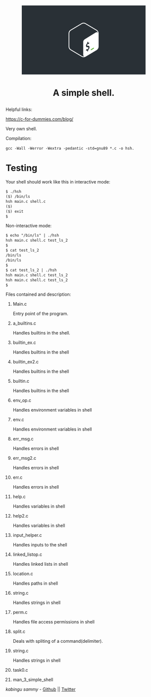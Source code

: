 <p align="center">

  <img src="full_colored_light.jpg" width="400\"/>

<br>


<h1><p align="center">A simple shell.</h1></p></font>

Helpful links:

https://c-for-dummies.com/blog/

Very own shell.

Compilation:

``gcc -Wall -Werror -Wextra -pedantic -std=gnu89 *.c -o hsh.``

# Testing

Your shell should work like this in interactive mode:

    $ ./hsh
    ($) /bin/ls
    hsh main.c shell.c
    ($)
    ($) exit
    $

Non-interactive mode:

    $ echo "/bin/ls" | ./hsh
    hsh main.c shell.c test_ls_2
    $
    $ cat test_ls_2
    /bin/ls
    /bin/ls
    $
    $ cat test_ls_2 | ./hsh
    hsh main.c shell.c test_ls_2
    hsh main.c shell.c test_ls_2
    $

Files contained and description:

1. Main.c

    Entry point of the program.

2. a_builtins.c

    Handles builtins in the shell.

3. builtin_ex.c

    Handles builtins in the shell

4. builtin_ex2.c

    Handles builtins in the shell

5. builtin.c

    Handles builtins in the shell

6. env_op.c

    Handles environment variables in shell

7. env.c

    Handles environment variables in shell

8. err_msg.c

    Handles errors in shell

9. err_msg2.c

    Handles errors in shell

10. err.c

    Handles errors in shell

11. help.c

    Handles variables in shell

12. help2.c

    Handles variables in shell

13. input_helper.c

    Handles inputs to the shell

14. linked_listop.c

    Handles linked lists in shell

15. location.c

    Handles paths in shell

16. string.c 

    Handles strings in shell

17. perm.c

    Handles file access permissions in shell

18. split.c 

    Deals with spliting of a command(delimiter).

19. string.c 

    Handles strings in shell

20. task0.c


21. man_3_simple_shell


*kabingu sammy* - [Github](https://github.com/kabingusam) || [Twitter](https://twitter.com/Kabingusammy)